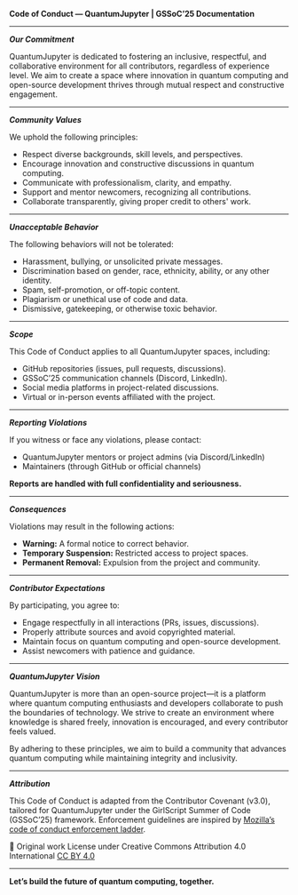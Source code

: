 **Code of Conduct — QuantumJupyter | GSSoC’25 Documentation**

---

***Our Commitment***

QuantumJupyter is dedicated to fostering an inclusive, respectful, and collaborative environment for all contributors, regardless of experience level. We aim to create a space where innovation in quantum computing and open-source development thrives through mutual respect and constructive engagement.

---

***Community Values***

We uphold the following principles:
- Respect diverse backgrounds, skill levels, and perspectives.
- Encourage innovation and constructive discussions in quantum computing.
- Communicate with professionalism, clarity, and empathy.
- Support and mentor newcomers, recognizing all contributions.
- Collaborate transparently, giving proper credit to others' work.

---

***Unacceptable Behavior***

The following behaviors will not be tolerated:
- Harassment, bullying, or unsolicited private messages.
- Discrimination based on gender, race, ethnicity, ability, or any other identity.
- Spam, self-promotion, or off-topic content.
- Plagiarism or unethical use of code and data.
- Dismissive, gatekeeping, or otherwise toxic behavior.

---

***Scope***

This Code of Conduct applies to all QuantumJupyter spaces, including:
- GitHub repositories (issues, pull requests, discussions).
- GSSoC’25 communication channels (Discord, LinkedIn).
- Social media platforms in project-related discussions.
- Virtual or in-person events affiliated with the project.

---

***Reporting Violations***

If you witness or face any violations, please contact:
- QuantumJupyter mentors or project admins (via Discord/LinkedIn)
- Maintainers (through GitHub or official channels)

**Reports are handled with full confidentiality and seriousness.**

---

***Consequences***

Violations may result in the following actions:
- **Warning:** A formal notice to correct behavior.
- **Temporary Suspension:** Restricted access to project spaces.
- **Permanent Removal:** Expulsion from the project and community.

---

***Contributor Expectations***

By participating, you agree to:
- Engage respectfully in all interactions (PRs, issues, discussions).
- Properly attribute sources and avoid copyrighted material.
- Maintain focus on quantum computing and open-source development.
- Assist newcomers with patience and guidance.

---

***QuantumJupyter Vision***

QuantumJupyter is more than an open-source project—it is a platform where quantum computing enthusiasts and developers collaborate to push the boundaries of technology. We strive to create an environment where knowledge is shared freely, innovation is encouraged, and every contributor feels valued.

By adhering to these principles, we aim to build a community that advances quantum computing while maintaining integrity and inclusivity.

---

***Attribution***

This Code of Conduct is adapted from the Contributor Covenant (v3.0), tailored for QuantumJupyter under the GirlScript Summer of Code (GSSoC’25) framework. Enforcement guidelines are inspired by [Mozilla’s code of conduct enforcement ladder](https://github.com/mozilla/diversity).

📌 Original work License under Creative Commons Attribution 4.0 International [CC BY 4.0](https://creativecommons.org/licenses/by/4.0/)

---

**Let’s build the future of quantum computing, together.**